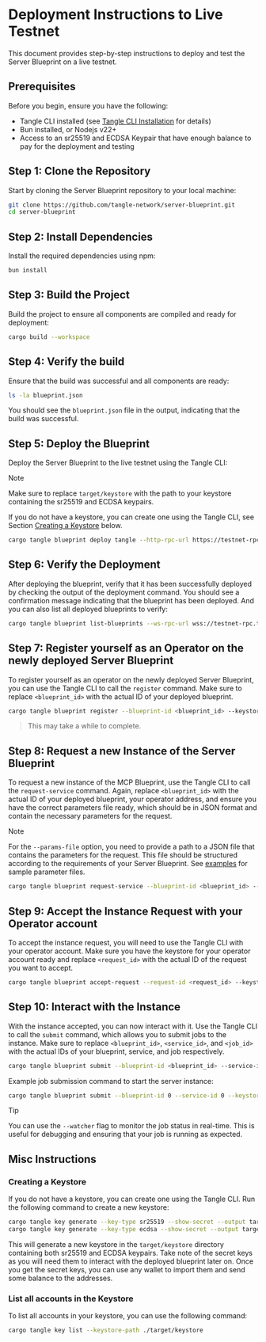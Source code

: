 # Deployment Instructions to Live Testnet

This document provides step-by-step instructions to deploy and test the Server Blueprint on a live testnet.

## Prerequisites

Before you begin, ensure you have the following:

- Tangle CLI installed (see [Tangle CLI Installation](https://github.com/tangle-network/blueprint#-option-2-install-from-source) for details)
- Bun installed, or Nodejs v22+
- Access to an sr25519 and ECDSA Keypair that have enough balance to pay for the deployment and testing

## Step 1: Clone the Repository

Start by cloning the Server Blueprint repository to your local machine:

```bash
git clone https://github.com/tangle-network/server-blueprint.git
cd server-blueprint
```

## Step 2: Install Dependencies

Install the required dependencies using npm:

```bash
bun install
```

## Step 3: Build the Project

Build the project to ensure all components are compiled and ready for deployment:

```bash
cargo build --workspace
```

## Step 4: Verify the build

Ensure that the build was successful and all components are ready:

```bash
ls -la blueprint.json
```

You should see the `blueprint.json` file in the output, indicating that the build was successful.

## Step 5: Deploy the Blueprint

Deploy the Server Blueprint to the live testnet using the Tangle CLI:

> [!NOTE]
> Make sure to replace `target/keystore` with the path to your keystore containing the sr25519 and ECDSA keypairs.
>
> If you do not have a keystore, you can create one using the Tangle CLI, see Section [Creating a Keystore](#creating-a-keystore) below.

```bash
cargo tangle blueprint deploy tangle --http-rpc-url https://testnet-rpc.tangle.tools --ws-rpc-url wss://testnet-rpc.tangle.tools -k target/keystore
```

## Step 6: Verify the Deployment

After deploying the blueprint, verify that it has been successfully deployed by checking the output of the deployment command. You should see a confirmation message indicating that the blueprint has been deployed.
And you can also list all deployed blueprints to verify:

```bash
cargo tangle blueprint list-blueprints --ws-rpc-url wss://testnet-rpc.tangle.tools
```

## Step 7: Register yourself as an Operator on the newly deployed Server Blueprint

To register yourself as an operator on the newly deployed Server Blueprint, you can use the Tangle CLI to call the `register` command. Make sure to replace `<blueprint_id>` with the actual ID of your deployed blueprint.

```bash
cargo tangle blueprint register --blueprint-id <blueprint_id> --keystore-uri ./target/keystore --ws-rpc-url wss://testnet-rpc.tangle.tools
```

> This may take a while to complete.

## Step 8: Request a new Instance of the Server Blueprint

To request a new instance of the MCP Blueprint, use the Tangle CLI to call the `request-service` command. Again, replace `<blueprint_id>` with the actual ID of your deployed blueprint, your operator address, and ensure you have the correct parameters file ready, which should be in JSON format and contain the necessary parameters for the request.

> [!NOTE]
> For the `--params-file` option, you need to provide a path to a JSON file that contains the parameters for the request. This file should be structured according to the requirements of your Server Blueprint. See [examples](./examples/) for sample parameter files.

```bash
cargo tangle blueprint request-service --blueprint-id <blueprint_id> --keystore-uri ./target/keystore --value 0 --target-operators <operator_address> --params-file <path_to_params_file> --ws-rpc-url wss://testnet-rpc.tangle.tools
```

## Step 9: Accept the Instance Request with your Operator account

To accept the instance request, you will need to use the Tangle CLI with your operator account. Make sure you have the keystore for your operator account ready and replace `<request_id>` with the actual ID of the request you want to accept.

```bash
cargo tangle blueprint accept-request --request-id <request_id> --keystore-uri ./target/keystore --ws-rpc-url wss://testnet-rpc.tangle.tools
```

## Step 10: Interact with the Instance

With the instance accepted, you can now interact with it. Use the Tangle CLI to call the `submit` command, which allows you to submit jobs to the instance. Make sure to replace `<blueprint_id>`, `<service_id>`, and `<job_id>` with the actual IDs of your blueprint, service, and job respectively.

```bash
cargo tangle blueprint submit --blueprint-id <blueprint_id> --service-id <service_id> --keystore-uri ./target/keystore --watcher --job <job_id> --params-file <path_to_params_file>
```

Example job submission command to start the server instance:

```bash
cargo tangle blueprint submit --blueprint-id 0 --service-id 0 --keystore-uri ./target/keystore --watcher --job 0 --params-file ./examples/legacy/alice_ecdsa.json
```

> [!TIP]
> You can use the `--watcher` flag to monitor the job status in real-time. This is useful for debugging and ensuring that your job is running as expected.

## Misc Instructions

### Creating a Keystore

If you do not have a keystore, you can create one using the Tangle CLI. Run the following command to create a new keystore:

```bash
cargo tangle key generate --key-type sr25519 --show-secret --output target/keystore
cargo tangle key generate --key-type ecdsa --show-secret --output target/keystore
```

This will generate a new keystore in the `target/keystore` directory containing both sr25519 and ECDSA keypairs.
Take note of the secret keys as you will need them to interact with the deployed blueprint later on. Once you get the secret keys, you can use any wallet to import them and send some balance to the addresses.

### List all accounts in the Keystore

To list all accounts in your keystore, you can use the following command:

```bash
cargo tangle key list --keystore-path ./target/keystore
```

